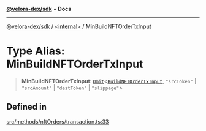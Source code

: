 [**@velora-dex/sdk**](../../README.md) • **Docs**

***

[@velora-dex/sdk](../../globals.md) / [\<internal\>](../README.md) / MinBuildNFTOrderTxInput

# Type Alias: MinBuildNFTOrderTxInput

> **MinBuildNFTOrderTxInput**: [`Omit`](Omit.md)\<[`BuildNFTOrderTxInput`](../../type-aliases/BuildNFTOrderTxInput.md), `"srcToken"` \| `"srcAmount"` \| `"destToken"` \| `"slippage"`\>

## Defined in

[src/methods/nftOrders/transaction.ts:33](https://github.com/VeloraDEX/paraswap-sdk/blob/feat/velora/src/methods/nftOrders/transaction.ts#L33)
